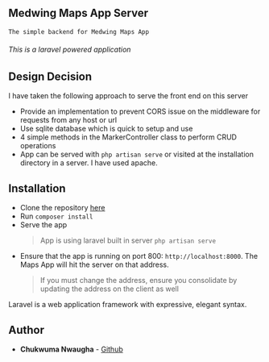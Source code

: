 ## Medwing Maps App Server
`The simple backend for Medwing Maps App`
###### This is a laravel powered application

## Design Decision
I have taken the following approach to serve the front end on this server
- Provide an implementation to prevent CORS issue on the middleware for requests from any host or url
- Use sqlite database which is quick to setup and use
- 4 simple methods in the MarkerController class to perform CRUD operations
- App can be served with `php artisan serve` or visited at the installation directory in a server. I have used apache.

## Installation
- Clone the repository [here](https://github.com/nwaughachukwuma/medwing-app-server.git)
- Run `composer install`
- Serve the app
  > App is using laravel built in server `php artisan serve`
- Ensure that the app is running on port 800: `http://localhost:8000`. The Maps App will hit the server on that address.
  > If you must change the address, ensure you consolidate by updating the address on the client as well

Laravel is a web application framework with expressive, elegant syntax.

## Author
* **Chukwuma Nwaugha** - [Github](https://github.com/nwaughachukwuma)

